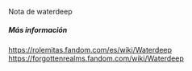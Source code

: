 Nota de waterdeep

##### Más información
https://rolemitas.fandom.com/es/wiki/Waterdeep
https://forgottenrealms.fandom.com/wiki/Waterdeep